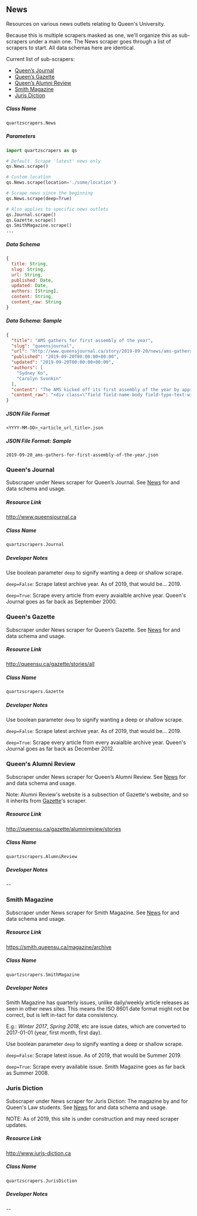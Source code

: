 ## News

Resources on various news outlets relating to Queen's University.

Because this is multiple scrapers masked as one, we'll organize this as sub-scrapers under a main one. The News scraper goes through a list of scrapers to start. All data schemas here are identical.

Current list of sub-scrapers:

- [Queen’s Journal](#queens-journal)
- [Queen’s Gazette](#queens-gazette)
- [Queen’s Alumni Review](#queens-alumni-review)
- [Smith Magazine](#smith-magazine)
- [Juris Diction](#juris-diction)

##### Class Name
```python
quartzscrapers.News
```

##### Parameters

```python
import quartzscrapers as qs

# Default. Scrape 'latest' news only
qs.News.scrape()

# Custom location
qs.News.scrape(location='./some/location')

# Scrape news since the beginning
qs.News.scrape(deep=True)

# Also applies to specific news outlets
qs.Journal.scrape()
qs.Gazette.scrape()
qs.SmithMagazine.scrape()
...
```

##### Data Schema
```javascript
{
  title: String,
  slug: String,
  url: String,
  published: Date,
  updated: Date,
  authors: [String],
  content: String,
  content_raw: String
}
```

##### Data Schema: Sample
```json
{
  "title": "AMS gathers for first assembly of the year",
  "slug": "queensjournal",
  "url": "http://www.queensjournal.ca/story/2019-09-20/news/ams-gathers-for-first-assembly-of-the-year",
  "published": "2019-09-20T00:00:00+00:00",
  "updated": "2019-09-20T00:00:00+00:00",
  "authors": [
    "Sydney Ko",
    "Carolyn Svonkin"
  ],
  "content": "The AMS kicked off its first assembly of the year by approving service and ...",
  "content_raw": "<div class=\"field field-name-body field-type-text-with-summary field-l..."
}
```

##### JSON File Format
`<YYYY-MM-DD>_<article_url_title>.json`

##### JSON File Format: Sample
`2019-09-20_ams-gathers-for-first-assembly-of-the-year.json`

### Queen's Journal
Subscraper under News scraper for Queen’s Journal. See [News](#news) for and data schema and usage.

##### Resource Link
http://www.queensjournal.ca

##### Class Name
```python
quartzscrapers.Journal
```
##### Developer Notes
Use boolean parameter `deep` to signify wanting a deep or shallow scrape.

`deep=False`: Scrape latest archive year. As of 2019, that would be... 2019.

`deep=True`: Scrape every article from every avaialble archive year. Queen's Journal goes as far back as September 2000.

### Queen's Gazette
Subscraper under News scraper for Queen’s Gazette. See [News](#news) for and data schema and usage.

##### Resource Link
http://queensu.ca/gazette/stories/all

##### Class Name
```python
quartzscrapers.Gazette
```

##### Developer Notes
Use boolean parameter `deep` to signify wanting a deep or shallow scrape.

`deep=False`: Scrape latest archive year. As of 2019, that would be... 2019.

`deep=True`: Scrape every article from every avaialble archive year. Queen's Journal goes as far back as December 2012.

### Queen's Alumni Review
Subscraper under News scraper for Queen’s Alumni Review. See [News](#news) for and data schema and usage.

Note: Alumni Review's website is a subsection of Gazette's website, and so it inherits from [Gazette](#queens-gazette)'s scraper.

##### Resource Link
http://queensu.ca/gazette/alumnireview/stories

##### Class Name
```python
quartzscrapers.AlumniReview
```

##### Developer Notes
--

### Smith Magazine
Subscraper under News scraper for Smith Magazine. See [News](#news) for and data schema and usage.

##### Resource Link
https://smith.queensu.ca/magazine/archive

##### Class Name
```python
quartzscrapers.SmithMagazine
```
##### Developer Notes
Smith Magazine has quarterly issues, unlike daily/weekly article releases as seen in other news sites. This means the ISO 8601 date format might not be correct, but is left in-tact for data consistency.

E.g.: *Winter 2017*, *Spring 2018*, etc are issue dates, which are converted to 2017-01-01 (year, first month, first day).

Use boolean parameter `deep` to signify wanting a deep or shallow scrape.

`deep=False`: Scrape latest issue. As of 2019, that would be Summer 2019.

`deep=True`: Scrape every available issue. Smith Magazine goes as far back as Summer 2008.

### Juris Diction
Subscraper under News scraper for Juris Diction: The magazine by and for Queen's Law students. See [News](#news) for and data schema and usage.

NOTE: As of 2019, this site is under construction and may need scraper updates.

##### Resource Link
http://www.juris-diction.ca

##### Class Name
```python
quartzscrapers.JurisDiction
```
##### Developer Notes
--